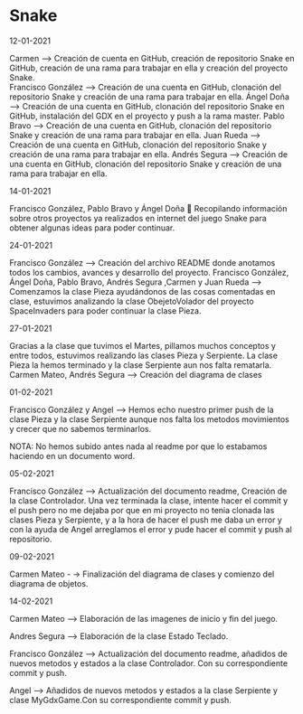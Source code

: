 # Snake

12-01-2021

Carmen --> Creación de cuenta en GitHub, creación de repositorio Snake en GitHub, creación de una rama para trabajar en ella y creación del proyecto Snake.     
Francisco González --> Creación de una cuenta en GitHub, clonación del repositorio Snake y creación de una rama para trabajar en ella.
Ángel Doña --> Creación de una cuenta en GitHub, clonación del repositorio Snake en GitHub, instalación del GDX en el proyecto y push a la rama master.
Pablo Bravo -->  Creación de una cuenta en GitHub, clonación del repositorio Snake y creación de una rama para trabajar en ella.
Juan Rueda --> Creación de una cuenta en GitHub, clonación del repositorio Snake y creación de una rama para trabajar en ella.
Andrés Segura --> Creación de una cuenta en GitHub, clonación del repositorio Snake y creación de una rama para trabajar en ella.


14-01-2021

Francisco González, Pablo Bravo y Ángel Doña  Recopilando información sobre otros proyectos ya realizados en internet del juego Snake para obtener algunas ideas para poder continuar.


24-01-2021

Francisco González --> Creación del archivo README donde anotamos todos los cambios, avances y desarrollo del proyecto.
Francisco González, Ángel Doña, Pablo Bravo, Andrés Segura ,Carmen y Juan Rueda --> Comenzamos la clase Pieza ayudándonos de las cosas comentadas en clase, estuvimos analizando la clase ObejetoVolador del proyecto SpaceInvaders para poder continuar la clase Pieza.


27-01-2021

Gracias a la clase que tuvimos el Martes, pillamos muchos conceptos y entre todos, estuvimos realizando las clases Pieza y Serpiente. La clase Pieza la hemos terminado y la clase Serpiente aun nos falta rematarla.
Carmen Mateo, Andrés Segura --> Creación del diagrama de clases



01-02-2021

Francisco González y Angel --> Hemos echo nuestro primer push de la clase Pieza y la clase Serpiente aunque nos falta los metodos movimientos y crecer que no sabemos terminarlos.

NOTA: No hemos subido antes nada al readme por que lo estabamos haciendo en un documento word.




05-02-2021

Francisco González --> Actualización del documento readme, Creación de la clase Controlador. Una vez terminada la clase, intente hacer el commit y el push pero no me dejaba por que en mi proyecto no tenia clonada las clases Pieza y Serpiente, y a la hora de hacer el push me daba un error y con la ayuda de Angel arreglamos el error y pude hacer el commit y push al repositorio.



09-02-2021

Carmen Mateo - -> Finalización del diagrama de clases y comienzo del diagrama de objetos.



14-02-2021

Carmen Mateo --> Elaboración de las imagenes de inicio y fin del juego.

Andres Segura --> Elaboración de la clase Estado Teclado.

Francisco González --> Actualización del documento readme, añadidos de nuevos metodos y estados a la clase Controlador. Con su correspondiente commit y push.

Angel --> Añadidos de nuevos metodos y estados a la clase Serpiente y clase MyGdxGame.Con su correspondiente commit y push.

